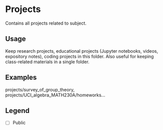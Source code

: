 # Projects
Contains all projects related to subject.

## Usage
Keep research projects, educational projects (Jupyter notebooks, videos, expository notes), coding projects in this folder. Also useful for keeping class-related materials in a single folder.

## Examples
projects/survey_of_group_theory, projects/UCI_algebra_MATH230A/homeworks...

## Legend
- [ ] Public